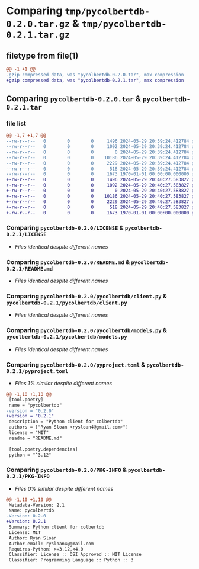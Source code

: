# Comparing `tmp/pycolbertdb-0.2.0.tar.gz` & `tmp/pycolbertdb-0.2.1.tar.gz`

## filetype from file(1)

```diff
@@ -1 +1 @@
-gzip compressed data, was "pycolbertdb-0.2.0.tar", max compression
+gzip compressed data, was "pycolbertdb-0.2.1.tar", max compression
```

## Comparing `pycolbertdb-0.2.0.tar` & `pycolbertdb-0.2.1.tar`

### file list

```diff
@@ -1,7 +1,7 @@
--rw-r--r--   0        0        0     1496 2024-05-29 20:39:24.412784 pycolbertdb-0.2.0/LICENSE
--rw-r--r--   0        0        0     1092 2024-05-29 20:39:24.412784 pycolbertdb-0.2.0/README.md
--rw-r--r--   0        0        0        0 2024-05-29 20:39:24.412784 pycolbertdb-0.2.0/pycolbertdb/__init__.py
--rw-r--r--   0        0        0    10186 2024-05-29 20:39:24.412784 pycolbertdb-0.2.0/pycolbertdb/client.py
--rw-r--r--   0        0        0     2229 2024-05-29 20:39:24.412784 pycolbertdb-0.2.0/pycolbertdb/models.py
--rw-r--r--   0        0        0      518 2024-05-29 20:39:24.412784 pycolbertdb-0.2.0/pyproject.toml
--rw-r--r--   0        0        0     1673 1970-01-01 00:00:00.000000 pycolbertdb-0.2.0/PKG-INFO
+-rw-r--r--   0        0        0     1496 2024-05-29 20:40:27.583827 pycolbertdb-0.2.1/LICENSE
+-rw-r--r--   0        0        0     1092 2024-05-29 20:40:27.583827 pycolbertdb-0.2.1/README.md
+-rw-r--r--   0        0        0        0 2024-05-29 20:40:27.583827 pycolbertdb-0.2.1/pycolbertdb/__init__.py
+-rw-r--r--   0        0        0    10186 2024-05-29 20:40:27.583827 pycolbertdb-0.2.1/pycolbertdb/client.py
+-rw-r--r--   0        0        0     2229 2024-05-29 20:40:27.583827 pycolbertdb-0.2.1/pycolbertdb/models.py
+-rw-r--r--   0        0        0      518 2024-05-29 20:40:27.583827 pycolbertdb-0.2.1/pyproject.toml
+-rw-r--r--   0        0        0     1673 1970-01-01 00:00:00.000000 pycolbertdb-0.2.1/PKG-INFO
```

### Comparing `pycolbertdb-0.2.0/LICENSE` & `pycolbertdb-0.2.1/LICENSE`

 * *Files identical despite different names*

### Comparing `pycolbertdb-0.2.0/README.md` & `pycolbertdb-0.2.1/README.md`

 * *Files identical despite different names*

### Comparing `pycolbertdb-0.2.0/pycolbertdb/client.py` & `pycolbertdb-0.2.1/pycolbertdb/client.py`

 * *Files identical despite different names*

### Comparing `pycolbertdb-0.2.0/pycolbertdb/models.py` & `pycolbertdb-0.2.1/pycolbertdb/models.py`

 * *Files identical despite different names*

### Comparing `pycolbertdb-0.2.0/pyproject.toml` & `pycolbertdb-0.2.1/pyproject.toml`

 * *Files 1% similar despite different names*

```diff
@@ -1,10 +1,10 @@
 [tool.poetry]
 name = "pycolbertdb"
-version = "0.2.0"
+version = "0.2.1"
 description = "Python client for colbertdb"
 authors = ["Ryan Sloan <rysloan4@gmail.com>"]
 license = "MIT"
 readme = "README.md"
 
 [tool.poetry.dependencies]
 python = "^3.12"
```

### Comparing `pycolbertdb-0.2.0/PKG-INFO` & `pycolbertdb-0.2.1/PKG-INFO`

 * *Files 0% similar despite different names*

```diff
@@ -1,10 +1,10 @@
 Metadata-Version: 2.1
 Name: pycolbertdb
-Version: 0.2.0
+Version: 0.2.1
 Summary: Python client for colbertdb
 License: MIT
 Author: Ryan Sloan
 Author-email: rysloan4@gmail.com
 Requires-Python: >=3.12,<4.0
 Classifier: License :: OSI Approved :: MIT License
 Classifier: Programming Language :: Python :: 3
```

